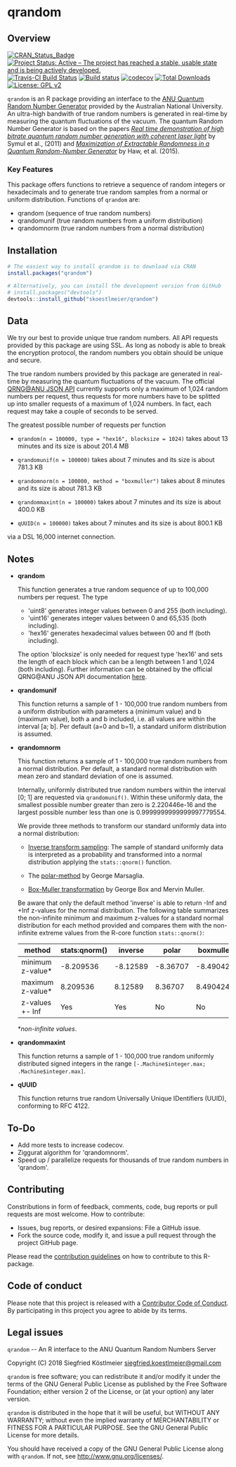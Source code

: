 # qrandom

Overview
--------
[![CRAN_Status_Badge](http://www.r-pkg.org/badges/version/qrandom)](https://cran.r-project.org/package=qrandom)
[![Project Status: Active – The project has reached a stable, usable state and is being actively developed.](http://www.repostatus.org/badges/latest/active.svg)](http://www.repostatus.org/#active)
[![Travis-CI Build Status](https://travis-ci.org/skoestlmeier/qrandom.svg?branch=master)](https://travis-ci.org/skoestlmeier/qrandom)
[![Build status](https://ci.appveyor.com/api/projects/status/nsrpduvdn28gf78r?svg=true)](https://ci.appveyor.com/project/skoestlmeier/qrandom)
[![codecov](https://codecov.io/gh/skoestlmeier/qrandom/branch/master/graph/badge.svg)](https://codecov.io/gh/skoestlmeier/qrandom)
[![Total Downloads](https://cranlogs.r-pkg.org/badges/grand-total/qrandom?color=blue)](https://CRAN.R-project.org/package=qrandom)
[![License: GPL v2](https://img.shields.io/badge/License-GPL%20v2-blue.svg)](https://www.gnu.org/licenses/old-licenses/gpl-2.0.en.html)

`qrandom` is an R package providing an interface to the [ANU Quantum Random Number Generator](https://qrng.anu.edu.au/index.php) provided by the Australian National University. An ultra-high bandwith of true random numbers is generated in real-time by measuring the quantum fluctuations of the vacuum. The quantum Random Number Generator is based on the papers *[Real time demonstration of high bitrate quantum random number generation with coherent laser light](https://doi.org/10.1063/1.3597793)* by Symul et al., (2011) and 
*[Maximization of Extractable Randomness in a Quantum Random-Number Generator](https://doi.org/10.1103/PhysRevApplied.3.054004)* by Haw, et al. (2015).

### Key Features
This package offers functions to retrieve a sequence of random integers or hexadecimals and to generate true random samples from a normal or uniform distribution. Functions of `qrandom` are:

* qrandom (sequence of true random numbers)
* qrandomunif (true random numbers from a uniform distribution)
* qrandomnorm (true random numbers from a normal distribution)

Installation
------------
```r
# The easiest way to install qrandom is to download via CRAN
install.packages("qrandom")

# Alternatively, you can install the development version from GitHub
# install.packages("devtools")
devtools::install_github("skoestlmeier/qrandom")
```

Data
-----
We try our best to provide unique true random numbers. All API requests provided by this package are using SSL. As long as nobody is able to break the encryption protocol, the random numbers you obtain should be unique and secure.

The true random numbers provided by this package are generated in real-time by measuring the quantum fluctuations of the vacuum. The official [QRNG@ANU JSON API](https://qrng.anu.edu.au/API/api-demo.php) currently supports only a maximum of 1,024 random numbers per request, thus requests for more numbers have to be splitted up into smaller requests of a maximum of 1,024 numbers. In fact, each request may take a couple of seconds to be served.

The greatest possible number of requests per function

* `qrandom(n = 100000, type = "hex16", blocksize = 1024)` takes about 13 minutes and its size is about 201.4 MB

* `qrandomunif(n = 100000)` takes about 7 minutes and its size is about 781.3 KB

* `qrandomnorm(n = 100000, method = "boxmuller")` takes about 8 minutes and its size is about 781.3 KB

* `qrandommaxint(n = 100000)` takes about 7 minutes and its size is about 400.0 KB

* `qUUID(n = 100000)` takes about 7 minutes and its size is about 800.1 KB

via a DSL 16,000 internet connection.

Notes
-----


* **qrandom**

  This function generates a true random sequence of up to 100,000 numbers per request. The type
  - 'uint8' generates integer values between 0 and 255 (both including).
  - 'uint16' generates integer values between 0 and 65,535 (both including).
  - 'hex16' generates hexadecimal values between 00 and ff (both including).
  
  The option 'blocksize' is only needed for request type 'hex16' and sets the length of each block which can be a length between 1 and 1,024 (both including).
  Further information can be obtained by the official QRNG\@ANU JSON API documentation [here](https://qrng.anu.edu.au/API/api-demo.php).

* **qrandomunif**

  This function returns a sample of 1 - 100,000 true random numbers from a uniform distribution with parameters a (minimum value) and b (maximum value), both a and b included, i.e. all values are within the interval [a; b]. Per default (a=0 and b=1), a standard uniform distribution is assumed.


* **qrandomnorm**

  This function returns a sample of 1 - 100,000 true random numbers from a normal distribution. Per default, a standard normal distribution with mean zero and standard deviation of one is assumed.
  
  Internally, uniformly distributed true random numbers within the interval [0; 1] are requested via `qrandomunif()`. Within these uniformly data, the smallest possible number greater than zero is 2.220446e-16 and the largest possible number less than one is 0.9999999999999997779554.

  We provide three methods to transform our standard uniformly data into a normal distribution:

  * [Inverse transform sampling](https://en.wikipedia.org/w/index.php?title=Inverse_transform_sampling&oldid=866923287): The sample of standard uniformly data is interpreted as a probability and transformed into a normal distribution applying the `stats::qnorm()` function.

  * The [polar-method](https://en.wikipedia.org/w/index.php?title=Marsaglia_polar_method&oldid=871161902) by George Marsaglia.

  * [Box-Muller transformation](https://en.wikipedia.org/w/index.php?title=Box-Muller_transform&oldid=873905617) by George Box and Mervin Muller.


  Be aware that only the default method 'inverse' is able to return -Inf and +Inf z-values for the normal distribution. The following table summarizes the non-infinite minimum and maximum z-values for a standard normal distribution for each method provided and compares them with the non-infinite extreme values from the R-core function `stats::qnorm()`:
  
  | method 				| stats:qnorm()	| inverse | polar    | boxmuller |
  | ----------------- | -----------	| --------| ---------| ----------|
  | minimum z-value* 	| -8.209536 	| -8.12589| -8.36707 | -8.490424 |
  | maximum z-value* 	| 8.209536 	| 8.12589 | 8.36707  | 8.490424  |
  | z-values +- Inf 	| Yes 			| Yes     | No       | No        |
  
  **non-infinite values*.



* **qrandommaxint**

  This function returns a sample of 1 - 100,000 true random uniformly distributed signed integers in the range `[-.Machine$integer.max; .Machine$integer.max]`.

* **qUUID**

  This function returns true random Universally Unique IDentifiers (UUID), conforming to RFC 4122.


To-Do
------------
* Add more tests to increase codecov.
* Ziggurat algorithm for 'qrandomnorm'.
* Speed up / parallelize requests for thousands of true random numbers in 'qrandom'.

Contributing
------------
Constributions in form of feedback, comments, code, bug reports or pull requests are most welcome. How to contribute:

* Issues, bug reports, or desired expansions: File a GitHub issue.
* Fork the source code, modify it, and issue a pull request through the project GitHub page.

Please read the [contribution guidelines](CONTRIBUTING.md) on how to contribute to this R-package.

Code of conduct
------------
Please note that this project is released with a [Contributor Code of Conduct](CODE_OF_CONDUCT.md). By participating in this project you agree to abide by its terms.

Legal issues
------------
`qrandom` -- An R interface to the ANU Quantum Random Numbers Server

Copyright (C) 2018  Siegfried Köstlmeier <siegfried.koestlmeier@gmail.com>

`qrandom` is free software; you can redistribute it and/or
modify it under the terms of the GNU General Public License
as published by the Free Software Foundation; either version 2
of the License, or (at your option) any later version.

`qrandom` is distributed in the hope that it will be useful,
but WITHOUT ANY WARRANTY; without even the implied warranty of
MERCHANTABILITY or FITNESS FOR A PARTICULAR PURPOSE. See the
GNU General Public License for more details.

You should have received a copy of the GNU General Public License
along with `qrandom`. If not, see <http://www.gnu.org/licenses/>.
